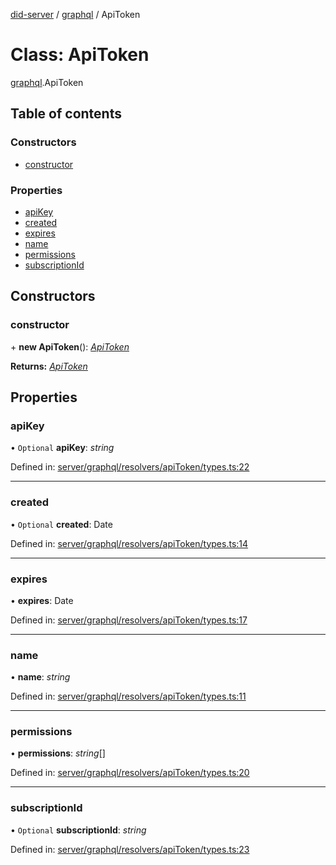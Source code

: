 [did-server](../README.md) / [graphql](../modules/graphql.md) / ApiToken

# Class: ApiToken

[graphql](../modules/graphql.md).ApiToken

## Table of contents

### Constructors

- [constructor](graphql.apitoken.md#constructor)

### Properties

- [apiKey](graphql.apitoken.md#apikey)
- [created](graphql.apitoken.md#created)
- [expires](graphql.apitoken.md#expires)
- [name](graphql.apitoken.md#name)
- [permissions](graphql.apitoken.md#permissions)
- [subscriptionId](graphql.apitoken.md#subscriptionid)

## Constructors

### constructor

\+ **new ApiToken**(): [*ApiToken*](graphql.apitoken.md)

**Returns:** [*ApiToken*](graphql.apitoken.md)

## Properties

### apiKey

• `Optional` **apiKey**: *string*

Defined in: [server/graphql/resolvers/apiToken/types.ts:22](https://github.com/Puzzlepart/did/blob/45604452/server/graphql/resolvers/apiToken/types.ts#L22)

___

### created

• `Optional` **created**: Date

Defined in: [server/graphql/resolvers/apiToken/types.ts:14](https://github.com/Puzzlepart/did/blob/45604452/server/graphql/resolvers/apiToken/types.ts#L14)

___

### expires

• **expires**: Date

Defined in: [server/graphql/resolvers/apiToken/types.ts:17](https://github.com/Puzzlepart/did/blob/45604452/server/graphql/resolvers/apiToken/types.ts#L17)

___

### name

• **name**: *string*

Defined in: [server/graphql/resolvers/apiToken/types.ts:11](https://github.com/Puzzlepart/did/blob/45604452/server/graphql/resolvers/apiToken/types.ts#L11)

___

### permissions

• **permissions**: *string*[]

Defined in: [server/graphql/resolvers/apiToken/types.ts:20](https://github.com/Puzzlepart/did/blob/45604452/server/graphql/resolvers/apiToken/types.ts#L20)

___

### subscriptionId

• `Optional` **subscriptionId**: *string*

Defined in: [server/graphql/resolvers/apiToken/types.ts:23](https://github.com/Puzzlepart/did/blob/45604452/server/graphql/resolvers/apiToken/types.ts#L23)
